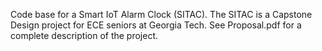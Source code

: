 Code base for a Smart IoT Alarm Clock (SITAC).
The SITAC is a Capstone Design project for ECE seniors at Georgia Tech.
See Proposal.pdf for a complete description of the project.
